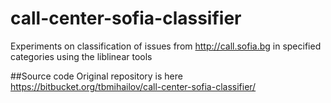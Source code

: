 # call-center-sofia-classifier
Experiments on classification of issues from http://call.sofia.bg in specified categories using the liblinear tools

##Source code
Original repository is here https://bitbucket.org/tbmihailov/call-center-sofia-classifier/
